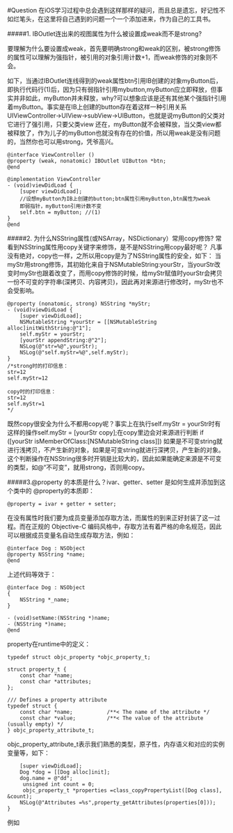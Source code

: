 #Question
在iOS学习过程中总会遇到这样那样的疑问，而且总是遗忘，好记性不如烂笔头，在这里将自己遇到的问题一个一个添加进来，作为自己的工具书。

#####1. IBOutlet连出来的视图属性为什么被设置成weak而不是strong?

要理解为什么要设置成weak，首先要明确strong和weak的区别，被strong修饰的属性可以理解为强指针，被引用的对象引用计数+1，而weak修饰的对象则不会。

如下，当通过IBOutlet连线得到的weak属性btn引用IB创建的对象myButton后，即执行代码行(1)后，因为只有弱指针引用mybutton,myButton应立即释放，但事实并非如此，myButton并未释放，why?可以想象应该是还有其他某个强指针引用着myButton。事实是在IB上创建的button存在着这样一种引用关系UIViewController->UIView->subView->UIButton，也就是说myButton的父类对它进行了强引用，只要父类view
还在，myButton就不会被释放，当父类view都被释放了，作为儿子的myButton也就没有存在的价值，所以用weak是没有问题的，当然你也可以用strong，凭爷高兴。

```objc
@interface ViewController ()
@property (weak, nonatomic) IBOutlet UIButton *btn;
@end

@implementation ViewController
- (void)viewDidLoad {
    [super viewDidLoad];
    //设想myButton为IB上创建的button;btn属性引用myButton,btn属性为weak      
    即弱指针，myButton引用计数不变
    self.btn = myButton; //(1)
}
@end

```

#####2. 为什么NSString属性(或NSArray，NSDictionary）常用copy修饰?
常看到NSString属性用copy关键字来修饰，是不是NSString用copy最好呢？
凡事没有绝对，copy也一样，之所以用copy是为了NSString属性的安全，如下：
当myStr用strong修饰，其初始化来自于NSMutableString:yourStr，当yourStr改变时myStr也跟着改变了，而用copy修饰的时候，给myStr赋值时yourStr会拷贝一份不可变的字符串(深拷贝、内容拷贝)，因此再对来源进行修改时，myStr也不会受影响。
```objc
@property (nonatomic, strong) NSString *myStr;
- (void)viewDidLoad {
    [super viewDidLoad];
    NSMutableString *yourStr = [[NSMutableString alloc]initWithString:@"1"];
    self.myStr = yourStr;
    [yourStr appendString:@"2"];
    NSLog(@"str=%@",yourStr);
    NSLog(@"self.myStr=%@",self.myStr);
}
/*strong时的打印信息：
str=12
self.myStr=12

copy时的打印信息：
str=12
self.myStr=1
*/

```
既然copy很安全为什么不都用copy呢？事实上在执行self.myStr = yourStr时有这样的操作self.myStr = [yourStr copy];在copy里边会对来源进行判断
if ([yourStr isMemberOfClass:[NSMutableString class]])
如果是不可变string就进行浅拷贝，不产生新的对象，如果是可变string就进行深拷贝，产生新的对象。这个判断操作在NSString很多时开销是比较大的，因此如果能确定来源是不可变的类型，如@“不可变”，就用strong，否则用copy。


#####3.@property 的本质是什么？ivar、getter、setter 是如何生成并添加到这个类中的
@property的本质即：
```objc
@property = ivar + getter + setter;
```
在没有属性时我们要为成员变量添加存取方法，而属性的到来正好封装了这一过程。而在正规的 Objective-C 编码风格中，存取方法有着严格的命名规范，因此可以根据成员变量名自动生成存取方法，例如：
```objc
@interface Dog : NSObject
@property NSString *name;
@end
```
上述代码等效于：
```objc
@interface Dog : NSObject
{
    NSString *_name;
}

- (void)setName:(NSString *)name;
- (NSString *)name;
@end
```
property在runtime中的定义：
```objc
typedef struct objc_property *objc_property_t;

struct property_t {
    const char *name;
    const char *attributes;
};

/// Defines a property attribute
typedef struct {
    const char *name;           /**< The name of the attribute */
    const char *value;          /**< The value of the attribute (usually empty) */
} objc_property_attribute_t;
```
objc_property_attribute_t表示我们熟悉的类型，原子性，内存语义和对应的实例变量等，如下：
```objc- (void)viewDidLoad {
    [super viewDidLoad];
    Dog *dog = [[Dog alloc]init];
    dog.name = @"dd";
     unsigned int count = 0;
     objc_property_t *properties =class_copyPropertyList([Dog class], &count);
    NSLog(@"Attributes =%s",property_getAttributes(properties[0]));
}
```
例如





